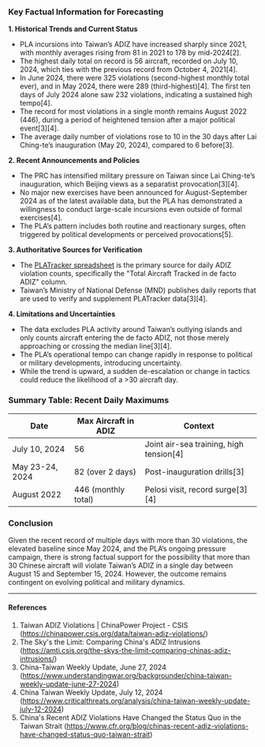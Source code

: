 ### Key Factual Information for Forecasting

**1. Historical Trends and Current Status**
- PLA incursions into Taiwan’s ADIZ have increased sharply since 2021, with monthly averages rising from 81 in 2021 to 178 by mid-2024[2].
- The highest daily total on record is 56 aircraft, recorded on July 10, 2024, which ties with the previous record from October 4, 2021[4].
- In June 2024, there were 325 violations (second-highest monthly total ever), and in May 2024, there were 289 (third-highest)[4]. The first ten days of July 2024 alone saw 232 violations, indicating a sustained high tempo[4].
- The record for most violations in a single month remains August 2022 (446), during a period of heightened tension after a major political event[3][4].
- The average daily number of violations rose to 10 in the 30 days after Lai Ching-te’s inauguration (May 20, 2024), compared to 6 before[3].

**2. Recent Announcements and Policies**
- The PRC has intensified military pressure on Taiwan since Lai Ching-te’s inauguration, which Beijing views as a separatist provocation[3][4].
- No major new exercises have been announced for August-September 2024 as of the latest available data, but the PLA has demonstrated a willingness to conduct large-scale incursions even outside of formal exercises[4].
- The PLA’s pattern includes both routine and reactionary surges, often triggered by political developments or perceived provocations[5].

**3. Authoritative Sources for Verification**
- The [PLATracker spreadsheet](https://docs.google.com/spreadsheets/d/1qbfYF0VgDBJoFZN5elpZwNTiKZ4nvCUcs5a7oYwm52g/edit?usp=sharing) is the primary source for daily ADIZ violation counts, specifically the "Total Aircraft Tracked in de facto ADIZ" column.
- Taiwan’s Ministry of National Defense (MND) publishes daily reports that are used to verify and supplement PLATracker data[3][4].

**4. Limitations and Uncertainties**
- The data excludes PLA activity around Taiwan’s outlying islands and only counts aircraft entering the de facto ADIZ, not those merely approaching or crossing the median line[3][4].
- The PLA’s operational tempo can change rapidly in response to political or military developments, introducing uncertainty.
- While the trend is upward, a sudden de-escalation or change in tactics could reduce the likelihood of a >30 aircraft day.

### Summary Table: Recent Daily Maximums

| Date           | Max Aircraft in ADIZ | Context                                 |
|----------------|----------------------|-----------------------------------------|
| July 10, 2024  | 56                   | Joint air-sea training, high tension[4] |
| May 23-24, 2024| 82 (over 2 days)     | Post-inauguration drills[3]             |
| August 2022    | 446 (monthly total)  | Pelosi visit, record surge[3][4]        |

### Conclusion

Given the recent record of multiple days with more than 30 violations, the elevated baseline since May 2024, and the PLA’s ongoing pressure campaign, there is strong factual support for the possibility that more than 30 Chinese aircraft will violate Taiwan’s ADIZ in a single day between August 15 and September 15, 2024. However, the outcome remains contingent on evolving political and military dynamics.

---

#### References
1. Taiwan ADIZ Violations | ChinaPower Project - CSIS (https://chinapower.csis.org/data/taiwan-adiz-violations/)
2. The Sky's the Limit: Comparing China's ADIZ Intrusions (https://amti.csis.org/the-skys-the-limit-comparing-chinas-adiz-intrusions/)
3. China-Taiwan Weekly Update, June 27, 2024 (https://www.understandingwar.org/backgrounder/china-taiwan-weekly-update-june-27-2024)
4. China Taiwan Weekly Update, July 12, 2024 (https://www.criticalthreats.org/analysis/china-taiwan-weekly-update-july-12-2024)
5. China's Recent ADIZ Violations Have Changed the Status Quo in the Taiwan Strait (https://www.cfr.org/blog/chinas-recent-adiz-violations-have-changed-status-quo-taiwan-strait)